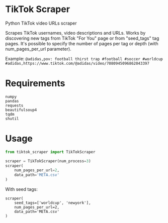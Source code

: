 # TikTok Scraper
Python TikTok video URLs scraper

Scrapes TikTok usernames, video descriptions and URLs. Works by discovering new tags from TikTok "For You" page or from "seed_tags" tag pages. It's possible to specify the number of pages per tag or depth (with num_pages_per_url parameter).

Example:
`@adidas,pov: football thirst trap #football #soccer #worldcup #adidas,https://www.tiktok.com/@adidas/video/7080945096862043397`

# Requirements
```
numpy
pandas
requests
beautifulsoup4
tqdm
shutil
```

# Usage
```python
from tiktok_scraper import TikTokScraper

scraper = TikTokScraper(num_process=3)
scraper(
    num_pages_per_url=2,
    data_path='META.csv'
)
```

With seed tags:
```
scraper(
    seed_tags=['worldcup', 'newyork'],
    num_pages_per_url=2,
    data_path='META.csv'
)
```
